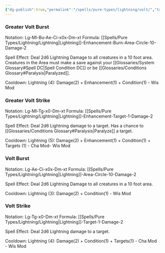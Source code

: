 ```yaml
---
{"dg-publish":true,"permalink":"/spells/pure-types/lightning/volt/","tags":["Spell/Damage","Spell/Lightning"]}
---
```


### Greater Volt Burst
Notation: Lg-Ml-Bu-Ae-Ci-x0x-Dm-xt
Formula: [[Spells/Pure Types/Lightning/Lightning\|Lightning]]-Enhancement-Burn-Area-Circle-10-Damage-2

Spell Effect: 
Deal 2d6 Lightning Damage to all creatures in a 10 foot area. Creatures in the Area must make a save against your [[Glossaries/System Glossary#Spell DC\|Spell Condition DC]] or be [[Glossaries/Conditions Glossary#Paralysis\|Paralyzed]]. 

Cooldown: 
Lightning (4): Damage(2) + Enhancement(1) + Condition(1) - Wis Mod
### Greater Volt Strike
Notation: Lg-Ml-Tg-x0-Dm-xt
Formula: [[Spells/Pure Types/Lightning/Lightning\|Lightning]]-Enhancement-Target-1-Damage-2

Spell Effect: 
Deal 2d6 Lightning damage to a target. Has a chance to [[Glossaries/Conditions Glossary#Paralysis\|Paralyze]] a target.

Cooldown: 
Lightning (5): Damage(2) + Enhancement(1) + Condition(1) + Targets (1) - Cha Mod- Wis Mod

### Volt Burst
Notation: Lg-Ae-Ci-x0x-Dm-xt 
Formula: [[Spells/Pure Types/Lightning/Lightning\|Lightning]]-Area-Circle-10-Damage-2

Spell Effect: 
Deal 2d6 Lightning Damage to all creatures in a 10 foot area.

Cooldown: 
Lightning (3): Damage(2) + Condition(1) - Wis Mod
### Volt Strike
Notation: Lg-Tg-x0-Dm-xt
Formula: [[Spells/Pure Types/Lightning/Lightning\|Lightning]]-Target-1-Damage-2

Spell Effect: 
Deal 2d6 Lightning damage to a target.

Cooldown: 
Lightning (4): Damage(2)  + Condition(1) + Targets(1) - Cha Mod - Wis Mod